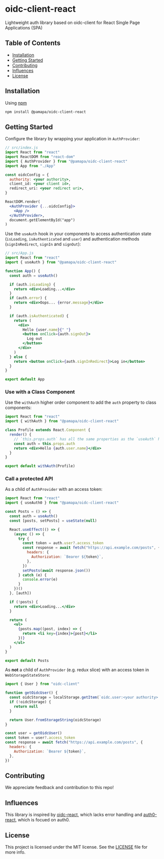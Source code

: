 # oidc-client-react
Lightweight auth library based on oidc-client for React Single Page Applications (SPA) 


## Table of Contents

- [Installation](#installation)
- [Getting Started](#getting-started)
- [Contributing](#contributing)
- [Influences](#influences)
- [License](#license)


## Installation

Using [npm](https://npmjs.org/)

```bash
npm install @pamapa/oidc-client-react
```


## Getting Started

Configure the library by wrapping your application in `AuthProvider`:

```jsx
// src/index.js
import React from "react"
import ReactDOM from "react-dom"
import { AuthProvider } from "@pamapa/oidc-client-react"
import App from "./App"

const oidcConfig = {
  authority: <your authority>,
  client_id: <your client id>,
  redirect_uri: <your redirect uri>,
}

ReactDOM.render(
  <AuthProvider {...oidcConfig}>
    <App />
  </AuthProvider>,
  document.getElementById("app")
)
```

Use the `useAuth` hook in your components to access authentication state (`isLoading`, `isAuthenticated` and `user`) and authentication methods (`signInRedirect`, `signIn` and `signOut`):

```jsx
// src/App.js
import React from "react"
import { useAuth } from "@pamapa/oidc-client-react"

function App() {
  const auth = useAuth()

  if (auth.isLoading) {
    return <div>Loading...</div>
  }
  if (auth.error) {
    return <div>Oops... {error.message}</div>
  }

  if (auth.isAuthenticated) {
    return (
      <div>
        Hello {user.name}{" "}
        <button onClick={auth.signOut}>
          Log out
        </button>
      </div>
    )
  } else {
    return <button onClick={auth.signInRedirect}>Log in</button>
  }
}

export default App
```


### Use with a Class Component

Use the `withAuth` higher order component to add the `auth` property to class components:

```jsx
import React from "react"
import { withAuth } from "@pamapa/oidc-client-react"

class Profile extends React.Component {
  render() {
    // `this.props.auth` has all the same properties as the `useAuth` hook
    const auth = this.props.auth
    return <div>Hello {auth.user.name}</div>
  }
}

export default withAuth(Profile)
```


### Call a protected API

As a child of `AuthProvider` with an access token:

```jsx
import React from "react"
import { useAuth0 } from "@pamapa/oidc-client-react"

const Posts = () => {
  const auth = useAuth()
  const [posts, setPosts] = useState(null)

  React.useEffect(() => {
    (async () => {
      try {
        const token = auth.user?.access_token
        const response = await fetch("https://api.example.com/posts", {
          headers: {
            Authorization: `Bearer ${token}`,
          },
        })
        setPosts(await response.json())
      } catch (e) {
        console.error(e)
      }
    })()
  }, [auth])

  if (!posts) {
    return <div>Loading...</div>
  }

  return (
    <ul>
      {posts.map((post, index) => {
        return <li key={index}>{post}</li>
      })}
    </ul>
  )
}

export default Posts
```

As **not** a child of `AuthProvider` (e.g. redux slice) with an access token in `WebStorageStateStore`:
```jsx
import { User } from "oidc-client"

function getOidcUser() {
  const oidcStorage = localStorage.getItem(`oidc.user:<your authority>:<your client id>`)
  if (!oidcStorage) {
    return null
  }

  return User.fromStorageString(oidcStorage)
}

const user = getOidcUser()
const token = user?.access_token
const response = await fetch("https://api.example.com/posts", {
  headers: {
    Authorization: `Bearer ${token}`,
  },
})
```


## Contributing
We appreciate feedback and contribution to this repo!


## Influences
This library is inspired by [oidc-react](https://github.com/bjerkio/oidc-react), which lacks error handling and [auth0-react](https://github.com/auth0/auth0-react), which is focued on auth0.


## License
This project is licensed under the MIT license. See the [LICENSE](https://github.com/auth0/auth0-react/blob/master/LICENSE) file for more info.
